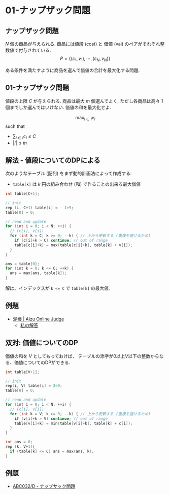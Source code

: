 # 01-ナップザック問題

## ナップザック問題

$N$ 個の商品が与えられる.
商品には値段 (cost) と 価値 (val) のペアがそれぞれ整数値で付与されている.
$$P = \{ (c_1, v_1), \cdots, (c_N, v_N) \}$$

ある条件を満たすように商品を選んで価値の合計を最大化する問題.

## 01-ナップザック問題

値段の上限 $C$ が与えられる.
商品は最大 $m$ 個選んでよく, ただし各商品は高々 $1$ 個までしか選んではいけない.
価値の和を最大化せよ.

$$\max_{i \in I} v_i$$
such that

- $\sum_{i \in I} c_i \leq C$
- $|I| \leq m$

## 解法 - 値段についてのDPによる

次のようなテーブル (配列) をまず動的計画法によって作成する:

- `table[k]` は $k$ 円の組み合わせ (和) で作ることの出来る最大価値

```cpp
int table[C+1];

// init
rep (i, C+1) table[i] = - 1e9;
table[0] = 0;

// read and update
for (int i = 0; i < N; ++i) {
  // (c[i], v[i])
  for (int k = C; k >= 0; --k) { // 上から更新する (重複を避けるため)
    if (c[i]+k > C) continue; // out of range
    table[c[i]+k] = max(table[c[i]+k], table[k] + v[i]);
  }
}

ans = table[0];
for (int k = 0; k <= C; ++k) {
  ans = max(ans, table[k]);
}
```

解は、インデックスが `k <= C` で `table[k]` の最大値.

## 例題

- [泥棒 | Aizu Online Judge](http://judge.u-aizu.ac.jp/onlinejudge/description.jsp?id=0042)
    - [私の解答](http://judge.u-aizu.ac.jp/onlinejudge/review.jsp?rid=1582319#1)

## 双対: 価値についてのDP

価値の和を $V$ としてもっておけば、
テーブルの添字が0以上$V$以下の整数からなる、価値についてのDPができる.

```cpp
int table[V+1];

// init
rep(i, V) table[i] = 2e9;
table[0] = 0;

// read and update
for (int i = 0; i < N; ++i) {
  // (c[i], v[i])
  for (int k = V; k >= 0; --k) { // 上から更新する (重複を避けるため)
    if (v[i]+k > V) continue; // out of range
    table[v[i]+k] = min(table[v[i]+k], table[k] + c[i]);
  }
}

int ans = 0;
rep (k, V+1){
  if (table[k] <= C) ans = max(ans, k);
}
```

## 例題

- [ABC032/D - ナップサック問題](http://abc032.contest.atcoder.jp/tasks/abc032_d)

